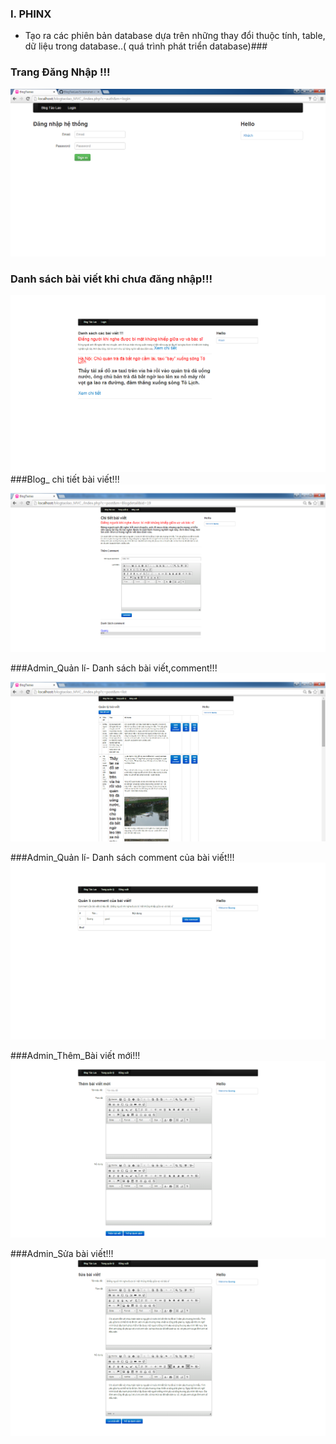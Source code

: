 ### I.	PHINX
-	Tạo ra các phiên bản  database dựa trên những thay đổi  thuộc tính, table, dữ liệu trong database..( quá trình phát triển database)###
### Trang Đăng Nhập !!!
![](https://github.com/nguyenquang2302/BlogTaoLao/blob/master/Screenshot/login.png)
### Danh sách bài viết khi chưa đăng nhập!!!
![](https://github.com/nguyenquang2302/BlogTaoLao/blob/master/Screenshot/blog_nologin.png)
###Blog_ chi tiết bài viết!!!
![](https://github.com/nguyenquang2302/BlogTaoLao/blob/master/Screenshot/Blog_detail.png)

###Admin_Quản lí- Danh sách  bài viết,comment!!!
![](https://github.com/nguyenquang2302/BlogTaoLao/blob/master/Screenshot/admin_listblog.png)

###Admin_Quản lí- Danh sách  comment của bài viết!!!
![](https://github.com/nguyenquang2302/BlogTaoLao/blob/master/Screenshot/admin_listcomment.png)

###Admin_Thêm_Bài viết mới!!!
![](https://github.com/nguyenquang2302/BlogTaoLao/blob/master/Screenshot/admin_newblog.png)

###Admin_Sửa bài viết!!!
![](https://github.com/nguyenquang2302/BlogTaoLao/blob/master/Screenshot/admin_editblog.png)
